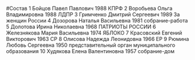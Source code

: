 #Состав
1 Бойцов Павел Павлович 1988 КПРФ
2 Воробьева Ольга Владимировна 1988 ЛДПР
3 Гримченко Дмитрий Сергеевич 1989 За женщин России
4 Дозорова Наталья Васильевна 1981 собрание-работа
5 Долотова Ирина Николаевна 1968 ПАТРИОТЫ РОССИИ
6 Железнякова Мария Васильевна 1974 ЯБЛОКО
7 Красовский Евгений Викторович 1963 СР
8 Олисова Надежда Леонидовна 1966 ЕР
9 Рюмина Любовь Сергеевна 1950 представительный орган муниципального образования
10 Худякова Елена Валентиновна 1957 собрание-дом
